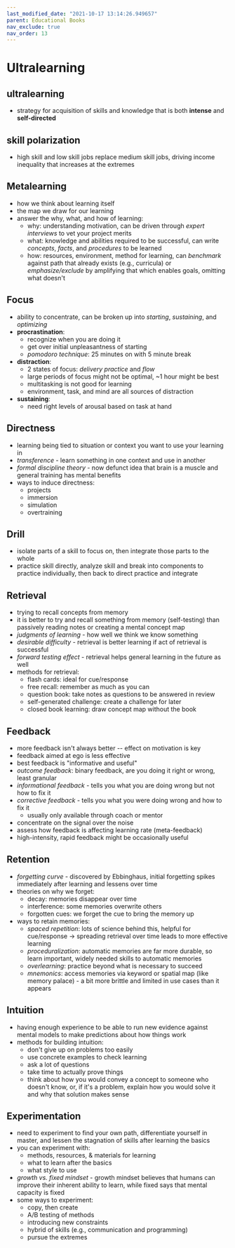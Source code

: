 ```yaml
---
last_modified_date: "2021-10-17 13:14:26.949657"
parent: Educational Books
nav_exclude: true
nav_order: 13
---
```


# Ultralearning

## ultralearning
- strategy for acquisition of skills and knowledge that is both **intense** and **self-directed**

## skill polarization
- high skill and low skill jobs replace medium skill jobs, driving income inequality that increases at the extremes

## Metalearning
- how we think about learning itself
- the map we draw for our learning
- answer the why, what, and how of learning:
  - why: understanding motivation, can be driven through *expert interviews* to vet your project merits
  - what: knowledge and abilities required to be successful, can write *concepts*, *facts*, and *procedures* to be learned
  - how: resources, environment, method for learning, can *benchmark* against path that already exists (e.g.,  curricula) or *emphasize/exclude* by amplifying that which enables goals, omitting what doesn't

## Focus
- ability to concentrate, can be broken up into *starting*, *sustaining*, and *optimizing*
- **procrastination**:
  - recognize when you are doing it
  - get over initial unpleasantness of starting
  - *pomodoro technique*: 25 minutes on with 5 minute break
- **distraction**:
  - 2 states of focus: *delivery practice* and *flow*
  - large periods of focus might not be optimal, ~1 hour might be best
  - multitasking is not good for learning
  - environment, task, and mind are all sources of distraction
- **sustaining**:
  - need right levels of arousal based on task at hand

## Directness
- learning being tied to situation or context you want to use your learning in
- *transference* - learn something in one context and use in another
- *formal discipline theory* - now defunct idea that brain is a muscle and general training has mental benefits
- ways to induce directness:
  - projects
  - immersion
  - simulation
  - overtraining

## Drill
- isolate parts of a skill to focus on, then integrate those parts to the whole
- practice skill directly, analyze skill and break into components to practice individually, then back to direct practice and integrate

## Retrieval
- trying to recall concepts from memory
- it is better to try and recall something from memory (self-testing) than passively reading notes or creating a mental concept map
- *judgments of learning* - how well we think we know something
- *desirable difficulty* - retrieval is better learning if act of retrieval is successful
- *forward testing effect* - retrieval helps general learning in the future as well
- methods for retrieval:
  - flash cards: ideal for cue/response
  - free recall: remember as much as you can
  - question book: take notes as questions to be answered in review
  - self-generated challenge: create a challenge for later
  - closed book learning: draw concept map without the book

## Feedback
- more feedback isn't always better -- effect on motivation is key
- feedback aimed at ego is less effective
- best feedback is "informative and useful"
- *outcome feedback*: binary feedback, are you doing it right or wrong, least granular
- *informational feedback* - tells you what you are doing wrong but not how to fix it
- *corrective feedback* - tells you what you were doing wrong and how to fix it
  - usually only available through coach or mentor
- concentrate on the signal over the noise
- assess how feedback is affecting learning rate (meta-feedback)
- high-intensity, rapid feedback might be occasionally useful

## Retention
- *forgetting curve* - discovered by Ebbinghaus, initial forgetting spikes immediately after learning and lessens over time
- theories on why we forget:
  - decay: memories disappear over time
  - interference: some memories overwrite others
  - forgotten cues: we forget the cue to bring the memory up
- ways to retain memories:
  - *spaced repetition*: lots of science behind this, helpful for cue/response -> spreading retrieval over time leads to more effective learning
  - *proceduralization*: automatic memories are far more durable, so learn important, widely needed skills to automatic memories
  - *overlearning*: practice beyond what is necessary to succeed
  - *mnemonics*: access memories via keyword or spatial map (like memory palace) - a bit more brittle and limited in use cases than it appears

## Intuition
- having enough experience to be able to run new evidence against mental models to make predictions about how things work
- methods for building intuition:
  - don't give up on problems too easily
  - use concrete examples to check learning
  - ask a lot of questions
  - take time to actually prove things
  - think about how you would convey a concept to someone who doesn't know, or, if it's a problem, explain how you would solve it and why that solution makes sense

## Experimentation
- need to experiment to find your own path, differentiate yourself in master, and lessen the stagnation of skills after learning the basics
- you can experiment with:
  - methods, resources, & materials for learning
  - what to learn after the basics
  - what style to use
- *growth vs. fixed mindset* - growth mindset believes that humans can improve their inherent ability to learn, while fixed says that mental capacity is fixed
- some ways to experiment:
  - copy, then create
  - A/B testing of methods
  - introducing new constraints
  - hybrid of skills (e.g., communication and programming)
  - pursue the extremes
